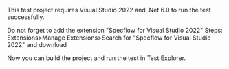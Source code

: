 This test project requires Visual Studio 2022 and .Net 6.0 to run the test successfully.

Do not forget to add the extension "Specflow for Visual Studio 2022"
Steps: Extensions>Manage Extensions>Search for "Specflow for Visual Studio 2022" and download

Now you can build the project and run the test in Test Explorer.
